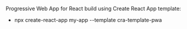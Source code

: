 Progressive Web App for React build using Create React App template:
- npx create-react-app my-app --template cra-template-pwa
